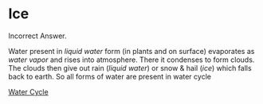# Ice

Incorrect Answer.

Water present in *liquid water* form (in plants and on surface) evaporates as *water vapor* and rises into atmosphere. There it condenses to form clouds. The clouds then give out rain (*liquid water*) or snow & hail (*ice*) which falls back to earth. So all forms of water are present in water cycle

[Water Cycle](../Water%20Cycle%20cbe53c93271c42a1ac223c0d4821c3e1.md)
